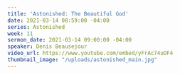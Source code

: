 ```yaml
---
title: 'Astonished: The Beautiful God'
date: 2021-03-14 08:59:00 -04:00
series: Astonished
week: 11
sermon_date: 2021-03-14 09:00:00 -04:00
speaker: Denis Beausejour
video_url: https://www.youtube.com/embed/yFrAc74uOF4
thumbnail_image: "/uploads/astonished_main.jpg"
---
```


